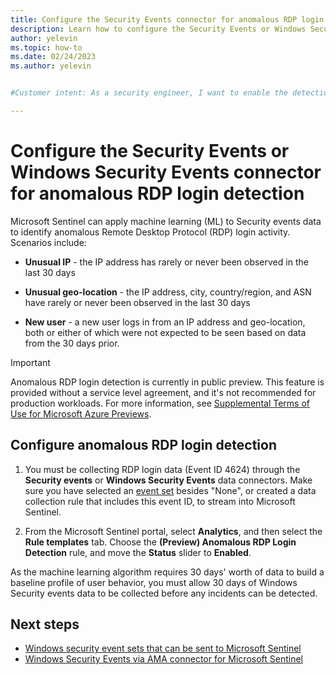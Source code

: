 ```yaml
---
title: Configure the Security Events connector for anomalous RDP login detection
description: Learn how to configure the Security Events or Windows Security Events connector for anomalous RDP login detection.
author: yelevin
ms.topic: how-to
ms.date: 02/24/2023
ms.author: yelevin


#Customer intent: As a security engineer, I want to enable the detection of anomalous RDP logins, so that analysts can identify and respond to the resulting potential security threats in my network.

---
```


# Configure the Security Events or Windows Security Events connector for anomalous RDP login detection

Microsoft Sentinel can apply machine learning (ML) to Security events data to identify anomalous Remote Desktop Protocol (RDP) login activity. Scenarios include:

- **Unusual IP** - the IP address has rarely or never been observed in the last 30 days

- **Unusual geo-location** - the IP address, city, country/region, and ASN have rarely or never been observed in the last 30 days

- **New user** - a new user logs in from an IP address and geo-location, both or either of which were not expected to be seen based on data from the 30 days prior.

> [!IMPORTANT]
> Anomalous RDP login detection is currently in public preview.
> This feature is provided without a service level agreement, and it's not recommended for production workloads.
> For more information, see [Supplemental Terms of Use for Microsoft Azure Previews](https://azure.microsoft.com/support/legal/preview-supplemental-terms/).

## Configure anomalous RDP login detection

1. You must be collecting RDP login data (Event ID 4624) through the **Security events** or **Windows Security Events** data connectors. Make sure you have selected an [event set](windows-security-event-id-reference.md) besides "None", or created a data collection rule that includes this event ID, to stream into Microsoft Sentinel.

1. From the Microsoft Sentinel portal, select **Analytics**, and then select the **Rule templates** tab. Choose the **(Preview) Anomalous RDP Login Detection** rule, and move the **Status** slider to **Enabled**.

As the machine learning algorithm requires 30 days' worth of data to build a baseline profile of user behavior, you must allow 30 days of Windows Security events data to be collected before any incidents can be detected.

## Next steps

- [Windows security event sets that can be sent to Microsoft Sentinel](windows-security-event-id-reference.md)
- [Windows Security Events via AMA connector for Microsoft Sentinel](data-connectors-reference.md#windows-security-events-via-ama)